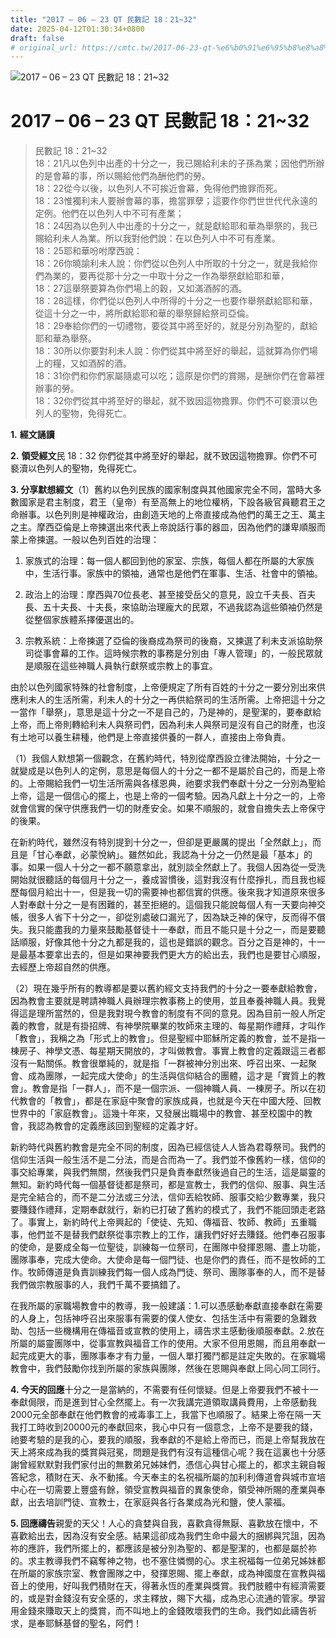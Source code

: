 ```yaml
---
title: "2017 – 06 – 23 QT 民數記 18：21~32"
date: 2025-04-12T01:30:34+0800
draft: false
# original_url: https://cmtc.tw/2017-06-23-qt-%e6%b0%91%e6%95%b8%e8%a8%98-18%ef%bc%9a2132
---
```


![2017 – 06 – 23 QT  民數記 18：21\~32](/images/qt.jpg   "2017 – 06 – 23 QT  民數記 18：21\~32")

# 2017 – 06 – 23 QT 民數記 18：21\~32

> 民數記 18：21\~32  
> 18：21凡以色列中出產的十分之一，我已賜給利未的子孫為業；因他們所辦的是會幕的事，所以賜給他們為酬他們的勞。  
> 18：22從今以後，以色列人不可挨近會幕，免得他們擔罪而死。  
> 18：23惟獨利未人要辦會幕的事，擔當罪孽；這要作你們世世代代永遠的定例。他們在以色列人中不可有產業；  
> 18：24因為以色列人中出產的十分之一，就是獻給耶和華為舉祭的，我已賜給利未人為業。所以我對他們說：在以色列人中不可有產業。  
> 18：25耶和華吩咐摩西說：  
> 18：26你曉諭利未人說：你們從以色列人中所取的十分之一，就是我給你們為業的，要再從那十分之一中取十分之一作為舉祭獻給耶和華，  
> 18：27這舉祭要算為你們場上的穀，又如滿酒醡的酒。  
> 18：28這樣，你們從以色列人中所得的十分之一也要作舉祭獻給耶和華，從這十分之一中，將所獻給耶和華的舉祭歸給祭司亞倫。  
> 18：29奉給你們的一切禮物，要從其中將至好的，就是分別為聖的，獻給耶和華為舉祭。  
> 18：30所以你要對利未人說：你們從其中將至好的舉起，這就算為你們場上的糧，又如酒醡的酒。  
> 18：31你們和你們家屬隨處可以吃；這原是你們的賞賜，是酬你們在會幕裡辦事的勞。  
> 18：32你們從其中將至好的舉起，就不致因這物擔罪。你們不可褻瀆以色列人的聖物，免得死亡。

**1.** **經文誦讀**

**2.** **領受經文**民 18：32 你們從其中將至好的舉起，就不致因這物擔罪。你們不可褻瀆以色列人的聖物，免得死亡。

**3. 分享默想經文**（1）舊約以色列民族的國家制度與其他國家完全不同，當時大多數國家是君主制度，君王（皇帝）有至高無上的地位權柄，下設各級官員聽君王之命辦事。以色列則是神權政治，由創造天地的上帝直接成為他們的萬王之王、萬主之主。摩西亞倫是上帝揀選出來代表上帝說話行事的器皿，因為他們的謙卑順服而蒙上帝揀選。一般以色列百姓的治理：

1. 家族式的治理：每一個人都回到他的家室、宗族，每個人都在所屬的大家族中，生活行事。家族中的領袖，通常也是他們在軍事、生活、社會中的領袖。

2. 政治上的治理：摩西與70位長老、甚至接受岳父的意見，設立千夫長、百夫長、五十夫長、十夫長，來協助治理龐大的民眾，不過我認為這些領袖仍然是從整個家族體系擇優選出的。

3. 宗教系統：上帝揀選了亞倫的後裔成為祭司的後裔，又揀選了利未支派協助祭司從事會幕的工作。這時候宗教的事務是分別由「專人管理」的，一般民眾就是順服在這些神職人員執行獻祭或宗教上的事宜。

由於以色列國家特殊的社會制度，上帝便規定了所有百姓的十分之一要分別出來供應利未人的生活所需，利未人的十分之一再供給祭司的生活所需。上帝把這十分之一當作「舉祭」，意思是這十分之一不是自己的，乃是神的，是聖潔的，要奉獻給上帝，而上帝則轉給利未人與祭司們，因為利未人與祭司是沒有自己的財產，也沒有土地可以養生耕種，他們是上帝直接供養的一群人，直接由上帝負責。

（1）我個人默想第一個觀念，在舊約時代，特別從摩西設立律法開始，十分之一就變成是以色列人的定例，意思是每個人的十分之一都不是屬於自己的，而是上帝的。上帝賜給我們一切生活所需與各樣恩典，祂要求我們奉獻十分之一分別為聖給上帝，這是一個信心的擺上，也是上帝的一個考驗。因為凡獻上十分之一的，上帝就會信實的保守供應我們一切的財產安全。如果不順服的，就會自擔失去上帝保守的後果。

在新約時代，雖然沒有特別提到十分之一，但卻是更嚴厲的提出「全然獻上」，而且是「甘心奉獻，必蒙悅納」。雖然如此，我認為十分之一仍然是最「基本」的事。如果一個人十分之一都不願意拿出，就別談全然獻上了。我個人因為從一受洗開始就很聽話的每個月十分之一，養成習慣後，這對我沒有什麼掙扎，而且我也經歷每個月給出十一，但是我一切的需要神也都信實的供應。後來我才知道原來很多人對奉獻十分之一是有困難的，甚至拒絕的。這個我只能說每個人有一天要向神交帳，很多人省下十分之一，卻從別處破口漏光了，因為缺乏神的保守，反而得不償失。我只能盡我的力量來鼓勵基督徒十一奉獻，而且不能只是十分之一，而是要聽話順服，好像其他十分之九都是我的，這也是錯誤的觀念。百分之百是神的，十一是最基本要拿出去的，但是如果神要我們更大方的給出去，我們也是要甘心順服，去經歷上帝超自然的供應。

（2）現在幾乎所有的教導都是要以舊約經文支持我們的十分之一要奉獻給教會，因為教會主要就是聘請神職人員辦理宗教事務上的使用，並且奉養神職人員。我覺得這是理所當然的，但是我對現今教會的制度有不同的意見。因為目前一般人所定義的教會，就是有掛招牌、有神學院畢業的牧師來主理的、每星期作禮拜，才叫作「教會」，我稱之為「形式上的教會」。但是聖經中耶穌所定義的教會，並不是指一棟房子、神學文憑、每星期天開放的，才叫做教會。事實上教會的定義跟這三者都沒有一點關係。教會很單純的，就是指「一群被神分別出來、呼召出來、一起聚會、成為團隊，一起完成大使命」的生活與信仰結合的團體，這才是「實質上的教會」。教會是指「一群人」，而不是一個宗派、一個神職人員、一棟房子。所以在初代教會的「教會」，都是在家庭中聚會的家族成員，也就是今天在中國大陸、回教世界中的「家庭教會」。這幾十年來，又發展出職場中的教會、甚至校園中的教會，我認為教會的定義應該回到聖經的定義才好。

新約時代與舊約教會是完全不同的制度，因為已經信徒人人皆為君尊祭司。我們的信仰生活與一般生活不是二分法，而是合而為一了。我們並不像舊約一樣，信仰的事交給專業，與我們無關，然後我們只是負責奉獻然後過自己的生活，這是屬靈的無知。新約時代每一個基督徒都是祭司，都是宣教士，我們的信仰、服事、與生活是完全結合的，而不是二分法或三分法，信仰丟給牧師、服事交給少數專業，我只要賺錢作禮拜，定期奉獻就行，新約已打破了舊約的模式了，我們不能回頭走老路了。事實上，新約時代上帝興起的「使徒、先知、傳福音、牧師、教師」五重職事，他們並不是替我們獻祭從事宗教上的工作，讓我們好好去賺錢。他們奉召服事的使命，是要成全每一位聖徒，訓練每一位祭司，在團隊中發揮恩賜、盡上功能，團隊事奉，完成大使命。大使命是每一個門徒、也是你們的責任，而不是牧師的工作。牧師傳道是負責訓練我們每一個人成為門徒、祭司、團隊事奉的人，而不是替我們做宗教服事的人，我們千萬不要搞錯了。

在我所屬的家職場教會中的教導，我一般建議：1.可以憑感動奉獻直接奉獻在需要的人身上，包括神呼召出來服事有需要的僕人使女、包括生活中有需要的急難救助、包括一些機構用在傳福音或宣教的使用上，禱告求主感動後順服奉獻。2.放在所屬的屬靈團隊中，從事宣教與福音工作的使用。大家不但用恩賜，而且用奉獻一起完成更大的事，團隊事奉才有力量，一個人單打獨鬥都是註定失敗的。在家職場教會中，我們鼓勵你找到所屬的家族與團隊，然後在恩賜與奉獻上同心同工同行。

**4. 今天的回應**十分之一是當納的，不需要有任何懷疑。但是上帝要我們不被十一奉獻侷限，而是進到甘心全然擺上。有一次我講完道領取講員費用，上帝感動我2000元全部奉獻在他們教會的戒毒事工上，我當下也順服了。結果上帝在隔一天我打工時收到20000元的奉獻回來，我心中只有一個意念，上帝不是要我的錢，祂要考驗的是我的心，要我的順服，我奉獻的不是給上帝而已，而是上帝幫我放在天上將來成為我的獎賞與冠冕，問題是我們有沒有這種信心呢？我在這裏也十分感謝曾經默默對我們家付出的無數弟兄姊妹們，憑信心與甘心擺上的，都求主親自報答紀念，積財在天、永不動搖。今天奉主的名祝福所屬的加利利傳道會與城市宣培中心在一切需要上豐盛有餘，領受宣教與福音的異象使命，領受神所賜的產業與奉獻，出去培訓門徒、宣教士，在家庭與各行各業成為光和鹽，使人蒙福。

**5. 回應禱告**親愛的天父！人心的貪婪與自我，喜歡貪得無厭、喜歡放在懷中，不喜歡給出去，因為沒有安全感。結果這卻成為我們生命中最大的捆綁與咒詛，因為祢的應許，我們所擺上的，都應該是被分別為聖的、都是聖潔的，也都是屬於祢的。求主教導我們不竊奪神之物，也不塞住憐憫的心。求主祝福每一位弟兄姊妹都在所屬的家族宗室、教會團隊之中，發揮恩賜、擺上奉獻，成為神國度在宣教與福音上的使用，好叫我們積財在天，得著永恆的產業與獎賞。我們肢體中有經濟需要的，或是對金錢沒有安全感的，求主釋放，賜下大福，成為忠心流通的管家。學習用金錢來賺取天上的獎賞，而不叫地上的金錢敗壞我們的生命。我們如此禱告祈求，是奉耶穌基督的聖名，阿們！
